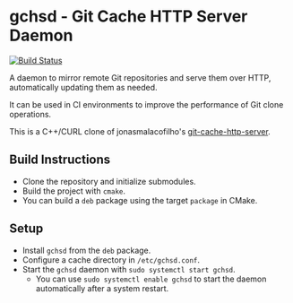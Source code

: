 
# gchsd - Git Cache HTTP Server Daemon

[![Build Status](http://xaws6t1emwa2m5pr.myfritz.net:8080/buildStatus/icon?job=craflin%2Fgchsd%2Fmaster)](http://xaws6t1emwa2m5pr.myfritz.net:8080/job/craflin/job/gchsd/job/master/)

A daemon to mirror remote Git repositories and serve them over HTTP, automatically updating them as needed.

It can be used in CI environments to improve the performance of Git clone operations.

This is a C++/CURL clone of jonasmalacofilho's [git-cache-http-server](https://github.com/jonasmalacofilho/git-cache-http-server).

## Build Instructions

* Clone the repository and initialize submodules.
* Build the project with `cmake`.
* You can build a `deb` package using the target `package` in CMake.

## Setup

* Install `gchsd` from the `deb` package.
* Configure a cache directory in `/etc/gchsd.conf`.
* Start the `gchsd` daemon with `sudo systemctl start gchsd`.
    * You can use `sudo systemctl enable gchsd` to start the daemon automatically after a system restart.
